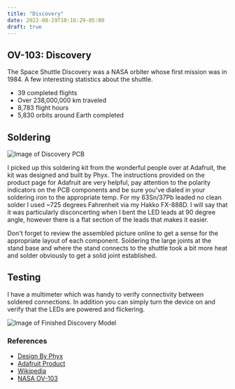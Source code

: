 ```yaml
---
title: "Discovery"
date: 2022-08-19T10:16:29-05:00
draft: true
---
```


## OV-103: Discovery

The Space Shuttle Discovery was a NASA orbiter whose first mission was in 1984. A few interesting statistics about the shuttle.

- 39 completed flights
- Over 238,000,000 km traveled
- 8,783 flight hours
- 5,830 orbits around Earth completed

## Soldering

![Image of Discovery PCB](/images/Discovery_PCB.png)

I picked up this soldering kit from the wonderful people over at Adafruit, the kit was designed and built by Phyx. The instructions provided on the product page for
Adafruit are very helpful, pay attention to the polarity indicators on the PCB components and be sure you've dialed in your soldering iron to the appropriate temp. For my 63Sn/37Pb leaded no clean solder
I used ~725 degrees Fahrenheit via my Hakko FX-888D. I will say that it was particularly disconcerting when I bent the LED leads at 90 degree angle, however there is a flat section of the leads that makes it easier.

Don't forget to review the assembled picture online to get a sense for the appropriate layout of each component. Soldering the large joints at the stand base and where the stand connects to the shuttle took a bit more heat and solder obviously to get a solid joint established.

## Testing

I have a multimeter which was handy to verify connectivity between soldered connections. In addition you can simply turn the device on and verify that the LEDs are powered and flickering.

![Image of Finished Discovery Model](/images/Discovery_finished.png)

### References

- [Design By Phyx]('https://phyx.be/STS/')
- [Adafruit Product]('https://www.adafruit.com/product/5414')
- [Wikipedia]('https://en.wikipedia.org/wiki/Space_Shuttle_Discovery')
- [NASA OV-103]('https://www.nasa.gov/centers/kennedy/shuttleoperations/orbiters/discovery-info.html')
